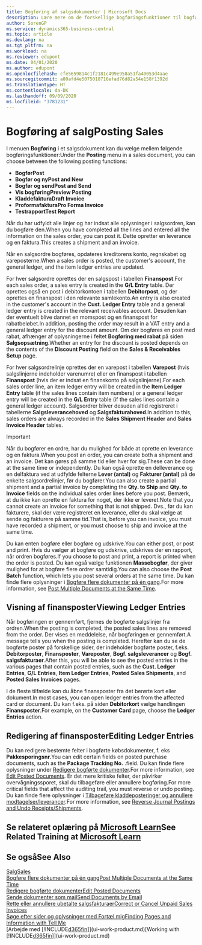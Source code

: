 ```yaml
---
title: Bogføring af salgsdokumenter | Microsoft Docs
description: Lære mere om de forskellige bogføringsfunktioner til bogføring af salgsdokumenter, og hvordan du kan opdatere bogførte dokumenter.
author: SorenGP
ms.service: dynamics365-business-central
ms.topic: article
ms.devlang: na
ms.tgt_pltfrm: na
ms.workload: na
ms.reviewer: edupont
ms.date: 04/01/2020
ms.author: edupont
ms.openlocfilehash: cfe5659814c1f2181c499e958a51fa40053d4aae
ms.sourcegitcommit: a80afd4e5075018716efad76d82a54e158f1392d
ms.translationtype: HT
ms.contentlocale: da-DK
ms.lasthandoff: 09/09/2020
ms.locfileid: "3781231"
---
```

# <a name="posting-sales"></a><span data-ttu-id="bd2fc-103">Bogføring af salg</span><span class="sxs-lookup"><span data-stu-id="bd2fc-103">Posting Sales</span></span>
<span data-ttu-id="bd2fc-104">I menuen **Bogføring** i et salgsdokument kan du vælge mellem følgende bogføringsfunktioner:</span><span class="sxs-lookup"><span data-stu-id="bd2fc-104">Under the **Posting** menu in a sales document, you can choose between the following posting functions:</span></span>

* <span data-ttu-id="bd2fc-105">**Bogfør**</span><span class="sxs-lookup"><span data-stu-id="bd2fc-105">**Post**</span></span>
* <span data-ttu-id="bd2fc-106">**Bogfør og ny**</span><span class="sxs-lookup"><span data-stu-id="bd2fc-106">**Post and New**</span></span>
* <span data-ttu-id="bd2fc-107">**Bogfør og send**</span><span class="sxs-lookup"><span data-stu-id="bd2fc-107">**Post and Send**</span></span>
* <span data-ttu-id="bd2fc-108">**Vis bogføring**</span><span class="sxs-lookup"><span data-stu-id="bd2fc-108">**Preview Posting**</span></span>
* <span data-ttu-id="bd2fc-109">**Kladdefaktura**</span><span class="sxs-lookup"><span data-stu-id="bd2fc-109">**Draft Invoice**</span></span>
* <span data-ttu-id="bd2fc-110">**Proformafaktura**</span><span class="sxs-lookup"><span data-stu-id="bd2fc-110">**Pro Forma Invoice**</span></span>
* <span data-ttu-id="bd2fc-111">**Testrapport**</span><span class="sxs-lookup"><span data-stu-id="bd2fc-111">**Test Report**</span></span>

<span data-ttu-id="bd2fc-112">Når du har udfyldt alle linjer og har indsat alle oplysninger i salgsordren, kan du bogføre den.</span><span class="sxs-lookup"><span data-stu-id="bd2fc-112">When you have completed all the lines and entered all the information on the sales order, you can post it.</span></span> <span data-ttu-id="bd2fc-113">Dette opretter en leverance og en faktura.</span><span class="sxs-lookup"><span data-stu-id="bd2fc-113">This creates a shipment and an invoice.</span></span>

<span data-ttu-id="bd2fc-114">Når en salgsordre bogføres, opdateres kreditorens konto, regnskabet og vareposterne.</span><span class="sxs-lookup"><span data-stu-id="bd2fc-114">When a sales order is posted, the customer's account, the general ledger, and the item ledger entries are updated.</span></span>

<span data-ttu-id="bd2fc-115">For hver salgsordre oprettes der en salgspost i tabellen **Finanspost**.</span><span class="sxs-lookup"><span data-stu-id="bd2fc-115">For each sales order, a sales entry is created in the **G/L Entry** table.</span></span> <span data-ttu-id="bd2fc-116">Der oprettes også en post i debitorkontoen i tabellen **Debitorpost**, og der oprettes en finanspost i den relevante samlekonto.</span><span class="sxs-lookup"><span data-stu-id="bd2fc-116">An entry is also created in the customer's account in the **Cust. Ledger Entry** table and a general ledger entry is created in the relevant receivables account.</span></span> <span data-ttu-id="bd2fc-117">Desuden kan der eventuelt blive dannet en momspost og en finanspost for rabatbeløbet.</span><span class="sxs-lookup"><span data-stu-id="bd2fc-117">In addition, posting the order may result in a VAT entry and a general ledger entry for the discount amount.</span></span> <span data-ttu-id="bd2fc-118">Om der bogføres en post med rabat, afhænger af oplysningerne i feltet **Bogføring med rabat** på siden **Salgsopsætning**.</span><span class="sxs-lookup"><span data-stu-id="bd2fc-118">Whether an entry for the discount is posted depends on the contents of the **Discount Posting** field on the **Sales & Receivables Setup** page.</span></span>

<span data-ttu-id="bd2fc-119">For hver salgsordrelinje oprettes der en varepost i tabellen **Varepost** (hvis salgslinjerne indeholder varenumre) eller en finanspost i tabellen **Finanspost** (hvis der er indsat en finanskonto på salgslinjerne).</span><span class="sxs-lookup"><span data-stu-id="bd2fc-119">For each sales order line, an item ledger entry will be created in the **Item Ledger Entry** table (if the sales lines contain item numbers) or a general ledger entry will be created in the **G/L Entry** table (if the sales lines contain a general ledger account).</span></span> <span data-ttu-id="bd2fc-120">Salgsordrer bliver desuden altid registreret i tabellerne **Salgsleverancehoved** og **Salgsfakturahoved**.</span><span class="sxs-lookup"><span data-stu-id="bd2fc-120">In addition to this, sales orders are always recorded in the **Sales Shipment Header** and **Sales Invoice Header** tables.</span></span>

> [!IMPORTANT]  
>   <span data-ttu-id="bd2fc-121">Når du bogfører en ordre, har du mulighed for både at oprette en leverance og en faktura.</span><span class="sxs-lookup"><span data-stu-id="bd2fc-121">When you post an order, you can create both a shipment and an invoice.</span></span> <span data-ttu-id="bd2fc-122">Det kan gøres på samme tid eller hver for sig.</span><span class="sxs-lookup"><span data-stu-id="bd2fc-122">These can be done at the same time or independently.</span></span> <span data-ttu-id="bd2fc-123">Du kan også oprette en delleverance og en delfaktura ved at udfylde felterne **Lever (antal)** og **Fakturer (antal)** på de enkelte salgsordrelinjer, før du bogfører.</span><span class="sxs-lookup"><span data-stu-id="bd2fc-123">You can also create a partial shipment and a partial invoice by completing the **Qty. to Ship** and **Qty. to Invoice** fields on the individual sales order lines before you post.</span></span> <span data-ttu-id="bd2fc-124">Bemærk, at du ikke kan oprette en faktura for noget, der ikke er leveret.</span><span class="sxs-lookup"><span data-stu-id="bd2fc-124">Note that you cannot create an invoice for something that is not shipped.</span></span> <span data-ttu-id="bd2fc-125">Dvs., før du kan fakturere, skal der være registreret en leverance, eller du skal vælge at sende og fakturere på samme tid.</span><span class="sxs-lookup"><span data-stu-id="bd2fc-125">That is, before you can invoice, you must have recorded a shipment, or you must choose to ship and invoice at the same time.</span></span>

<span data-ttu-id="bd2fc-126">Du kan enten bogføre eller bogføre og udskrive.</span><span class="sxs-lookup"><span data-stu-id="bd2fc-126">You can either post, or post and print.</span></span> <span data-ttu-id="bd2fc-127">Hvis du vælger at bogføre og udskrive, udskrives der en rapport, når ordren bogføres.</span><span class="sxs-lookup"><span data-stu-id="bd2fc-127">If you choose to post and print, a report is printed when the order is posted.</span></span> <span data-ttu-id="bd2fc-128">Du kan også vælge funktionen **Massebogfør**, der giver mulighed for at bogføre flere ordrer samtidig.</span><span class="sxs-lookup"><span data-stu-id="bd2fc-128">You can also choose the **Post Batch** function, which lets you post several orders at the same time.</span></span> <span data-ttu-id="bd2fc-129">Du kan finde flere oplysninger i [Bogføre flere dokumenter på én gang](ui-batch-posting.md).</span><span class="sxs-lookup"><span data-stu-id="bd2fc-129">For more information, see [Post Multiple Documents at the Same Time](ui-batch-posting.md).</span></span>

## <a name="viewing-ledger-entries"></a><span data-ttu-id="bd2fc-130">Visning af finansposter</span><span class="sxs-lookup"><span data-stu-id="bd2fc-130">Viewing Ledger Entries</span></span>
<span data-ttu-id="bd2fc-131">Når bogføringen er gennemført, fjernes de bogførte salgslinjer fra ordren.</span><span class="sxs-lookup"><span data-stu-id="bd2fc-131">When the posting is completed, the posted sales lines are removed from the order.</span></span> <span data-ttu-id="bd2fc-132">Der vises en meddelelse, når bogføringen er gennemført.</span><span class="sxs-lookup"><span data-stu-id="bd2fc-132">A message tells you when the posting is completed.</span></span> <span data-ttu-id="bd2fc-133">Herefter kan du se de bogførte poster på forskellige sider, der indeholder bogførte poster, f.eks. **Debitorposter**, **Finansposter**, **Vareposter**, **Bogf. salgsleverancer** og **Bogf. salgsfakturaer**.</span><span class="sxs-lookup"><span data-stu-id="bd2fc-133">After this, you will be able to see the posted entries in the various pages that contain posted entries, such as the **Cust. Ledger Entries**, **G/L Entries**, **Item Ledger Entries**, **Posted Sales Shipments**, and **Posted Sales Invoices** pages.</span></span>  

<span data-ttu-id="bd2fc-134">I de fleste tilfælde kan du åbne finansposter fra det berørte kort eller dokument.</span><span class="sxs-lookup"><span data-stu-id="bd2fc-134">In most cases, you can open ledger entries from the affected card or document.</span></span> <span data-ttu-id="bd2fc-135">Du kan f.eks. på siden **Debitorkort** vælge handlingen **Finansposter**.</span><span class="sxs-lookup"><span data-stu-id="bd2fc-135">For example, on the **Customer Card** page, choose the **Ledger Entries** action.</span></span>

## <a name="editing-ledger-entries"></a><span data-ttu-id="bd2fc-136">Redigering af finansposter</span><span class="sxs-lookup"><span data-stu-id="bd2fc-136">Editing Ledger Entries</span></span>
<span data-ttu-id="bd2fc-137">Du kan redigere bestemte felter i bogførte købsdokumenter, f. eks **Pakkesporingsnr.**</span><span class="sxs-lookup"><span data-stu-id="bd2fc-137">You can edit certain fields on posted purchase documents, such as the **Package Tracking No.**</span></span> <span data-ttu-id="bd2fc-138">.</span><span class="sxs-lookup"><span data-stu-id="bd2fc-138">field.</span></span> <span data-ttu-id="bd2fc-139">Du kan finde flere oplysninger under [Redigere bogførte dokumenter](across-edit-posted-document.md).</span><span class="sxs-lookup"><span data-stu-id="bd2fc-139">For more information, see [Edit Posted Documents](across-edit-posted-document.md).</span></span> <span data-ttu-id="bd2fc-140">Er det mere kritiske felter, der påvirker overvågningssporet, skal du tilbageføre eller annullere bogføring.</span><span class="sxs-lookup"><span data-stu-id="bd2fc-140">For more critical fields that affect the auditing trail, you must reverse or undo posting.</span></span> <span data-ttu-id="bd2fc-141">Du kan finde flere oplysninger i [Tilbageføre kladdeposteringer og annullere modtagelser/leverancer](finance-how-reverse-journal-posting.md).</span><span class="sxs-lookup"><span data-stu-id="bd2fc-141">For more information, see [Reverse Journal Postings and Undo Receipts/Shipments](finance-how-reverse-journal-posting.md).</span></span>

## <a name="see-related-training-at-microsoft-learn"></a><span data-ttu-id="bd2fc-142">Se relateret oplæring på [Microsoft Learn](/learn/modules/ship-invoice-items-dynamics-365-business-central/index)</span><span class="sxs-lookup"><span data-stu-id="bd2fc-142">See Related Training at [Microsoft Learn](/learn/modules/ship-invoice-items-dynamics-365-business-central/index)</span></span>

## <a name="see-also"></a><span data-ttu-id="bd2fc-143">Se også</span><span class="sxs-lookup"><span data-stu-id="bd2fc-143">See Also</span></span>
[<span data-ttu-id="bd2fc-144">Salg</span><span class="sxs-lookup"><span data-stu-id="bd2fc-144">Sales</span></span>](sales-manage-sales.md)  
[<span data-ttu-id="bd2fc-145">Bogføre flere dokumenter på én gang</span><span class="sxs-lookup"><span data-stu-id="bd2fc-145">Post Multiple Documents at the Same Time</span></span>](ui-batch-posting.md)  
[<span data-ttu-id="bd2fc-146">Redigere bogførte dokumenter</span><span class="sxs-lookup"><span data-stu-id="bd2fc-146">Edit Posted Documents</span></span>](across-edit-posted-document.md)  
[<span data-ttu-id="bd2fc-147">Sende dokumenter som mail</span><span class="sxs-lookup"><span data-stu-id="bd2fc-147">Send Documents by Email</span></span>](ui-how-send-documents-email.md)  
[<span data-ttu-id="bd2fc-148">Rette eller annullere ubetalte salgsfakturaer</span><span class="sxs-lookup"><span data-stu-id="bd2fc-148">Correct or Cancel Unpaid Sales Invoices</span></span>](sales-how-correct-cancel-sales-invoice.md)  
[<span data-ttu-id="bd2fc-149">Søge efter sider og oplysninger med Fortæl mig</span><span class="sxs-lookup"><span data-stu-id="bd2fc-149">Finding Pages and Information with Tell Me</span></span>](ui-search.md)  
<span data-ttu-id="bd2fc-150">[Arbejde med [!INCLUDE[d365fin](includes/d365fin_md.md)]](ui-work-product.md)</span><span class="sxs-lookup"><span data-stu-id="bd2fc-150">[Working with [!INCLUDE[d365fin](includes/d365fin_md.md)]](ui-work-product.md)</span></span>
